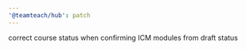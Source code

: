 ```yaml
---
'@teamteach/hub': patch
---
```


correct course status when confirming ICM modules from draft status
